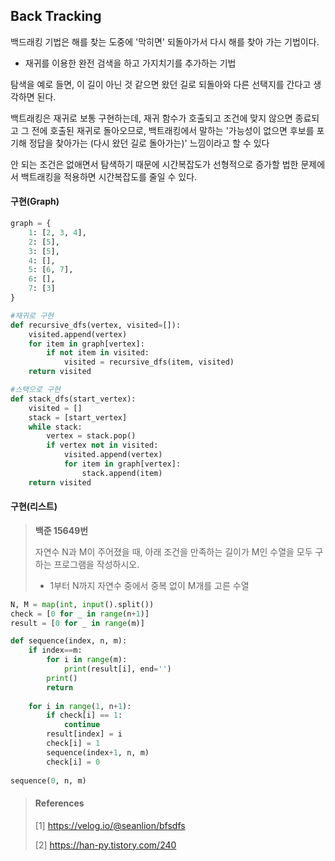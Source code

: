 ## Back Tracking

백드래킹 기법은 해를 찾는 도중에 '막히면' 되돌아가서 다시 해를 찾아 가는 기법이다.

* 재귀를 이용한 완전 검색을 하고 가지치기를 추가하는 기법

탐색을 예로 들면, 이 길이 아닌 것 같으면 왔던 길로 되돌아와 다른 선택지를 간다고 생각하면 된다.

백트래킹은 재귀로 보통 구현하는데, 재귀 함수가 호출되고 조건에 맞지 않으면 종료되고 그 전에 호출된 재귀로 돌아오므로, 백트래킹에서 말하는 '가능성이 없으면 후보를 포기해 정답을 찾아가는 (다시 왔던 길로 돌아가는)' 느낌이라고 할 수 있다

안 되는 조건은 없애면서 탐색하기 때문에 시간복잡도가 선형적으로 증가할 법한 문제에서 백트래킹을 적용하면 시간복잡도를 줄일 수 있다.



#### 구현(Graph)

~~~Python
graph = {
    1: [2, 3, 4],
    2: [5],
    3: [5],
    4: [],
    5: [6, 7],
    6: [],
    7: [3]
}

#재귀로 구현
def recursive_dfs(vertex, visited=[]):
    visited.append(vertex)
    for item in graph[vertex]:
        if not item in visited:
            visited = recursive_dfs(item, visited)
    return visited

#스택으로 구현
def stack_dfs(start_vertex):
    visited = []
    stack = [start_vertex]
    while stack:
        vertex = stack.pop()
        if vertex not in visited:
            visited.append(vertex)
            for item in graph[vertex]:
                stack.append(item)
    return visited
~~~



#### 구현(리스트) 

> **백준 15649번**
>
> 자연수 N과 M이 주어졌을 때, 아래 조건을 만족하는 길이가 M인 수열을 모두 구하는 프로그램을 작성하시오.
>
> - 1부터 N까지 자연수 중에서 중복 없이 M개를 고른 수열

~~~python
N, M = map(int, input().split())
check = [0 for _ in range(n+1)]
result = [0 for _ in range(m)]

def sequence(index, n, m):
    if index==m:
        for i in range(m):
            print(result[i], end='')
        print()
        return
    
    for i in range(1, n+1):
        if check[i] == 1:
            continue
        result[index] = i
        check[i] = 1
        sequence(index+1, n, m)
        check[i] = 0
        
sequence(0, n, m)
~~~



> #### References
>
> [1] https://velog.io/@seanlion/bfsdfs
>
> [2] https://han-py.tistory.com/240